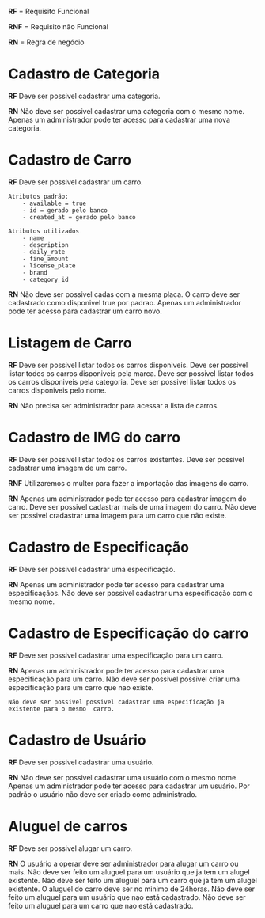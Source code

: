 **RF** = Requisito Funcional

**RNF** = Requisito não Funcional

**RN** = Regra de negócio

# Cadastro de Categoria

**RF**
Deve ser possivel cadastrar uma categoria.

**RN**
    Não deve ser possivel cadastrar uma categoria com o mesmo nome.
    Apenas um administrador pode ter acesso para cadastrar uma nova categoria.

# Cadastro de Carro
**RF**
Deve ser possivel cadastrar um carro.
        
    Atributos padrão:
        - available = true
        - id = gerado pelo banco
        - created_at = gerado pelo banco
  
    Atributos utilizados
        - name
        - description
        - daily_rate
        - fine_amount
        - license_plate
        - brand
        - category_id
**RN**
    Não deve ser possivel cadas com a mesma placa.
    O carro deve ser cadastrado como disponivel true por padrao.
    Apenas um administrador pode ter acesso para cadastrar um carro novo.

# Listagem de Carro
**RF**
    Deve ser possivel listar todos os carros disponiveis.
    Deve ser possivel listar todos os carros disponiveis pela marca.
    Deve ser possivel listar todos os carros disponiveis pela categoria.
    Deve ser possivel listar todos os carros disponiveis pelo nome.

**RN**
    Não precisa ser administrador para acessar a lista de carros.


# Cadastro de IMG do carro
**RF**
    Deve ser possivel listar todos os carros existentes.
    Deve ser possivel cadastrar uma imagem de um carro.

**RNF** 
    Utilizaremos o multer para fazer a importação das imagens do carro.

**RN**
    Apenas um administrador pode ter acesso para cadastrar imagem do carro.
    Deve ser possivel cadastrar mais de uma imagem do carro.
    Não deve ser possivel cradastrar uma imagem para um carro que não existe.

# Cadastro de Especificação
**RF**
    Deve ser possivel cadastrar uma especificação.

**RN** 
    Apenas um administrador pode ter acesso para cadastrar uma especificaçãos.
    Não deve ser possivel cadastrar uma especificação com o mesmo nome.

# Cadastro de Especificação do carro
**RF**
    Deve ser possivel cadastrar uma especificação para um carro.

**RN** 
    Apenas um administrador pode ter acesso para cadastrar uma especificação para um carro.
    Não deve ser possivel possivel criar uma especificação para um carro que nao existe.

    Não deve ser possivel possivel cadastrar uma especificação ja existente para o mesmo  carro.

# Cadastro de Usuário
**RF**
    Deve ser possivel cadastrar uma usuário.
    
**RN** 
    Não deve ser possivel cadastrar uma usuário com o mesmo nome.
    Apenas um administrador pode ter acesso para cadastrar um usuário.
    Por padrão o usuário não deve ser criado como administrado.
    
# Aluguel de carros
**RF**
Deve ser possivel alugar um carro.

**RN** 
O usuário a operar deve ser administrador para alugar um carro ou mais.
    Não deve ser feito um aluguel para um usuário que ja tem um alugel existente.
    Não deve ser feito um aluguel para um carro que ja tem um alugel existente.
    O aluguel do carro deve ser no minimo de 24horas.
    Não deve ser feito um aluguel para um usuário que nao está cadastrado.
    Não deve ser feito um aluguel para um carro que nao está cadastrado.
